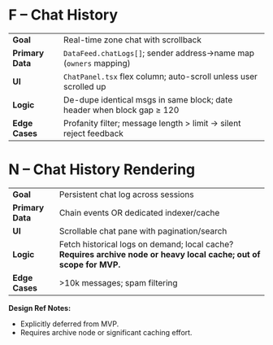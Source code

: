 # F – Chat History

|  |  |
|---|---|
| **Goal** | Real-time zone chat with scrollback |
| **Primary Data** | `DataFeed.chatLogs[]`; sender address→name map (`owners` mapping) |
| **UI** | `ChatPanel.tsx` flex column; auto-scroll unless user scrolled up |
| **Logic** | De-dupe identical msgs in same block; date header when block gap ≥ 120 |
| **Edge Cases** | Profanity filter; message length > limit → silent reject feedback |

# N – Chat History Rendering

|  |  |
|---|---|
| **Goal** | Persistent chat log across sessions |
| **Primary Data** | Chain events OR dedicated indexer/cache |
| **UI** | Scrollable chat pane with pagination/search |
| **Logic** | Fetch historical logs on demand; local cache? **Requires archive node or heavy local cache; out of scope for MVP.** |
| **Edge Cases** | >10k messages; spam filtering |

**Design Ref Notes:**
*   Explicitly deferred from MVP.
*   Requires archive node or significant caching effort.

